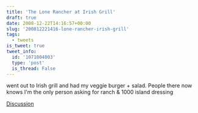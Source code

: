```yaml
---
title: 'The Lone Rancher at Irish Grill'
draft: true
date: 2008-12-22T14:16:57+00:00
slug: '200812221416-lone-rancher-irish-grill'
tags:
  - tweets
is_tweet: true
tweet_info:
  id: '1071804003'
  type: 'post'
  is_thread: False
---
```




went out to Irish grill and had my veggie burger + salad. People there now knows I'm the only person asking for ranch & 1000 island dressing

[Discussion](https://x.com/sytelus/status/1071804003)
